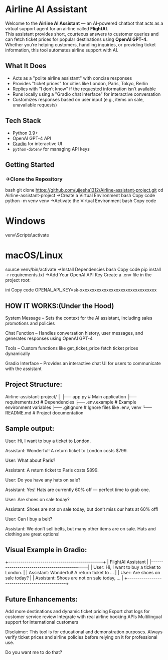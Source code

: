 # Airline AI Assistant
Welcome to the **Airline AI Assistant** — an AI-powered chatbot that acts as a virtual support agent for an airline called **FlightAI**.  
This assistant provides short, courteous answers to customer queries and can fetch ticket prices for popular destinations using **OpenAI GPT-4**.  
Whether you’re helping customers, handling inquiries, or providing ticket information, this tool automates airline support with AI.


## What It Does
- Acts as a "polite airline assistant" with concise responses  
- Provides "ticket prices" for cities like London, Paris, Tokyo, Berlin  
- Replies with “I don’t know” if the requested information isn’t available  
- Runs locally using a "Gradio chat interface" for interactive conversation  
- Customizes responses based on user input (e.g., items on sale, unavailable requests)


## Tech Stack
- Python 3.9+  
- OpenAI GPT-4 API  
- [Gradio](https://www.gradio.app/) for interactive UI  
- `python-dotenv` for managing API keys  


## Getting Started

### ->Clone the Repository
bash
git clone https://github.com/ujjesha1312/Airline-assistant-project.git
cd Airline-assistant-project
->Create a Virtual Environment
bash
Copy code
python -m venv venv
->Activate the Virtual Environment
bash
Copy code
# Windows
venv\Scripts\activate

# macOS/Linux
source venv/bin/activate
->Install Dependencies
bash
Copy code
pip install -r requirements.txt
->Add Your OpenAI API Key
Create a .env file in the project root:

ini
Copy code
OPENAI_API_KEY=sk-xxxxxxxxxxxxxxxxxxxxxxxxxxxxxxxx


## HOW IT WORKS:(Under the Hood)
System Message – Sets the context for the AI assistant, including sales promotions and policies

Chat Function – Handles conversation history, user messages, and generates responses using OpenAI GPT-4

Tools – Custom functions like get_ticket_price fetch ticket prices dynamically

Gradio Interface – Provides an interactive chat UI for users to communicate with the assistant

## Project Structure:
Airline-assistant-project/
│
├── app.py             # Main application
├── requirements.txt   # Dependencies
├── .env.example       # Example environment variables
├── .gitignore         # Ignore files like .env, venv
└── README.md          # Project documentation


## Sample output:
User: Hi, I want to buy a ticket to London.

Assistant: Wonderful! A return ticket to London costs $799.

User: What about Paris?

Assistant: A return ticket to Paris costs $899.

User: Do you have any hats on sale?

Assistant: Yes! Hats are currently 60% off — perfect time to grab one.

User: Are shoes on sale today?

Assistant: Shoes are not on sale today, but don’t miss our hats at 60% off!

User: Can I buy a belt?

Assistant: We don’t sell belts, but many other items are on sale. Hats and clothing are great options!

## Visual Example in Gradio:

+-----------------------------------------------+
| FlightAI Assistant                             |
|-----------------------------------------------|
| User: Hi, I want to buy a ticket to London.  |
| Assistant: Wonderful! A return ticket to ... |
| User: Are shoes on sale today?               |
| Assistant: Shoes are not on sale today, ...  |
+-----------------------------------------------+


## Future Enhancements:
Add more destinations and dynamic ticket pricing
Export chat logs for customer service review
Integrate with real airline booking APIs
Multilingual support for international customers

Disclaimer:
This tool is for educational and demonstration purposes.
Always verify ticket prices and airline policies before relying on it for professional use.


Do you want me to do that?
